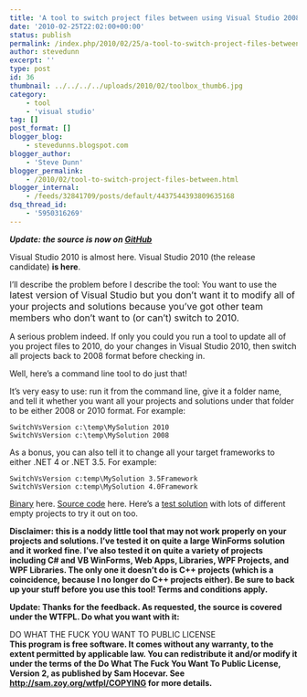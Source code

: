 ```yaml
---
title: 'A tool to switch project files between using Visual Studio 2008 and 2010'
date: '2010-02-25T22:02:00+00:00'
status: publish
permalink: /index.php/2010/02/25/a-tool-to-switch-project-files-between-using-visual-studio-2008-and-2010
author: stevedunn
excerpt: ''
type: post
id: 36
thumbnail: ../../../../uploads/2010/02/toolbox_thumb6.jpg
category:
    - tool
    - 'visual studio'
tag: []
post_format: []
blogger_blog:
    - stevedunns.blogspot.com
blogger_author:
    - 'Steve Dunn'
blogger_permalink:
    - /2010/02/tool-to-switch-project-files-between.html
blogger_internal:
    - /feeds/32841709/posts/default/4437544393809635168
dsq_thread_id:
    - '5950316269'
---
```

***Update: the source is now on [GitHub](https://github.com/SteveDunn/SwitchVsVersion)***

Visual Studio 2010 is almost here. Visual Studio 2010 (the release candidate) **is here**.

I’ll describe the problem before I describe the tool: You want to use the <span style="font-size: 1rem;">latest version of Visual Studio but you don’t want it to modify all of your projects and solutions because you’ve got other team members who don’t want to (or can’t) switch to 2010.</span>

A serious problem indeed. If only you could you run a tool to update all of you project files to 2010, do your changes in Visual Studio 2010, then switch all projects back to 2008 format before checking in.

Well, here’s a command line tool to do just that!

It’s very easy to use: run it from the command line, give it a folder name, and tell it whether you want all your projects and solutions under that folder to be either 2008 or 2010 format. For example:

`SwitchVsVersion c:\temp\MySolution 2010`  
`SwitchVsVersion c:\temp\MySolution 2008`

As a bonus, you can also tell it to change all your target frameworks to either .NET 4 or .NET 3.5. For example:

`SwitchVsVersion c:temp\MySolution 3.5Framework`  
`SwitchVsVersion c:temp\MySolution 4.0Framework`

[Binary](http://sites.google.com/a/dunnhq.com/steve/SwitchVsVersion-Binary.zip?attredirects=0&d=1) here. [Source code](http://sites.google.com/a/dunnhq.com/steve/SwitchVsVersion-source.zip?attredirects=0&d=1) here. Here’s a [test solution](http://sites.google.com/a/dunnhq.com/steve/TestSolutionWithLotsOfDifferentTypeOfBlankProjects.7z?attredirects=0&d=1) with lots of different empty projects to try it out on too.

**Disclaimer: this is a noddy little tool that may not work properly on your projects and solutions. I’ve tested it on quite a large WinForms solution and it worked fine. I’ve also tested it on quite a variety of projects including C# and VB WinForms, Web Apps, Libraries, WPF Projects, and WPF Libraries. The only one it doesn’t do is C++ projects (which is a coincidence, because I no longer do C++ projects either). Be sure to back up your stuff before you use this tool! Terms and conditions apply.**

**Update: Thanks for the feedback. As requested, the source is covered under the WTFPL. Do what you want with it:**

DO WHAT THE FUCK YOU WANT TO PUBLIC LICENSE  
 **This program is free software. It comes without any warranty, to the extent permitted by applicable law. You can redistribute it and/or modify it under the terms of the Do What The Fuck You Want To Public License, Version 2, as published by Sam Hocevar. See <http://sam.zoy.org/wtfpl/COPYING> for more details.**